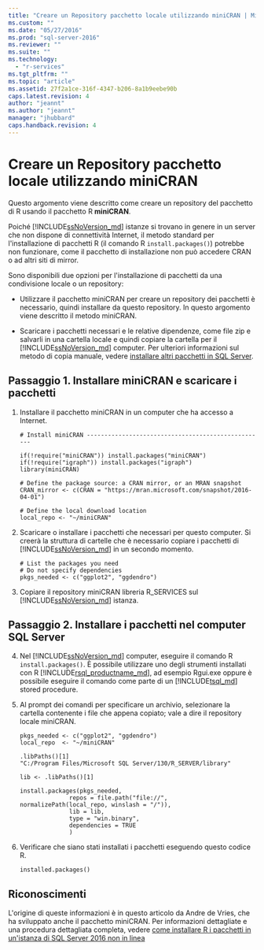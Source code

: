 ```yaml
---
title: "Creare un Repository pacchetto locale utilizzando miniCRAN | Microsoft Docs"
ms.custom: ""
ms.date: "05/27/2016"
ms.prod: "sql-server-2016"
ms.reviewer: ""
ms.suite: ""
ms.technology: 
  - "r-services"
ms.tgt_pltfrm: ""
ms.topic: "article"
ms.assetid: 27f2a1ce-316f-4347-b206-8a1b9eebe90b
caps.latest.revision: 4
author: "jeannt"
ms.author: "jeannt"
manager: "jhubbard"
caps.handback.revision: 4
---
```

# Creare un Repository pacchetto locale utilizzando miniCRAN
Questo argomento viene descritto come creare un repository del pacchetto di R usando il pacchetto R **miniCRAN**. 

Poiché [!INCLUDE[ssNoVersion_md](../../includes/ssnoversion-md.md)] istanze si trovano in genere in un server che non dispone di connettività Internet, il metodo standard per l'installazione di pacchetti R (il comando R `install.packages()`) potrebbe non funzionare, come il pacchetto di installazione non può accedere CRAN o ad altri siti di mirror.

Sono disponibili due opzioni per l'installazione di pacchetti da una condivisione locale o un repository:

+ Utilizzare il pacchetto miniCRAN per creare un repository dei pacchetti è necessario, quindi installare da questo repository. In questo argomento viene descritto il metodo miniCRAN.

+ Scaricare i pacchetti necessari e le relative dipendenze, come file zip e salvarli in una cartella locale e quindi copiare la cartella per il [!INCLUDE[ssNoVersion_md](../../includes/ssnoversion-md.md)] computer. Per ulteriori informazioni sul metodo di copia manuale, vedere [installare altri pacchetti in SQL Server](../../advanced-analytics/r-services/install-additional-r-packages-on-sql-server.md).


## Passaggio 1. Installare miniCRAN e scaricare i pacchetti 


1. Installare il pacchetto miniCRAN in un computer che ha accesso a Internet.

   ~~~~
   # Install miniCRAN ---------------------------------------------------

   if(!require("miniCRAN")) install.packages("miniCRAN")
   if(!require("igraph")) install.packages("igraph")
   library(miniCRAN)

   # Define the package source: a CRAN mirror, or an MRAN snapshot
   CRAN_mirror <- c(CRAN = "https://mran.microsoft.com/snapshot/2016-04-01")

   # Define the local download location
   local_repo <- "~/miniCRAN"
   ~~~~

2. Scaricare o installare i pacchetti che necessari per questo computer. Si creerà la struttura di cartelle che è necessario copiare i pacchetti di [!INCLUDE[ssNoVersion_md](../../includes/ssnoversion-md.md)] in un secondo momento.

   ~~~~
   # List the packages you need 
   # Do not specify dependencies
   pkgs_needed <- c("ggplot2", "ggdendro")
   ~~~~

3. Copiare il repository miniCRAN libreria R_SERVICES sul [!INCLUDE[ssNoVersion_md](../../includes/ssnoversion-md.md)] istanza.

## Passaggio 2. Installare i pacchetti nel computer SQL Server 

4. Nel [!INCLUDE[ssNoVersion_md](../../includes/ssnoversion-md.md)] computer, eseguire il comando R  `install.packages()`. È possibile utilizzare uno degli strumenti installati con R [!INCLUDE[rsql_productname_md](../../includes/rsql-productname-md.md)], ad esempio Rgui.exe oppure è possibile eseguire il comando come parte di un [!INCLUDE[tsql_md](../../includes/tsql-md.md)] stored procedure.
5. Al prompt dei comandi per specificare un archivio, selezionare la cartella contenente i file che appena copiato; vale a dire il repository locale miniCRAN.

   ~~~~
   pkgs_needed <- c("ggplot2", "ggdendro")
   local_repo  <- "~/miniCRAN"
   
   .libPaths()[1]
   "C:/Program Files/Microsoft SQL Server/130/R_SERVER/library"

   lib <- .libPaths()[1]

   install.packages(pkgs_needed, 
                 repos = file.path("file://", normalizePath(local_repo, winslash = "/")),
                 lib = lib,
                 type = "win.binary",
                 dependencies = TRUE
                 )
   ~~~~

6. Verificare che siano stati installati i pacchetti eseguendo questo codice R.
   ~~~~
   installed.packages()
   ~~~~



## Riconoscimenti

L'origine di queste informazioni è in questo articolo da Andre de Vries, che ha sviluppato anche il pacchetto miniCRAN. Per informazioni dettagliate e una procedura dettagliata completa, vedere  [come installare R i pacchetti in un'istanza di SQL Server 2016 non in linea](http://blog.revolutionanalytics.com/2016/05/minicran-sql-server.html)
